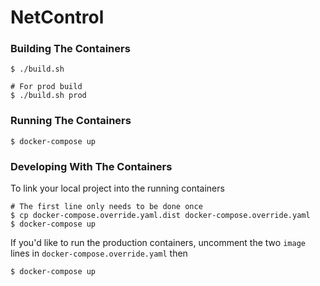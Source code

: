 NetControl
==========

### Building The Containers

```shell
$ ./build.sh

# For prod build
$ ./build.sh prod
```

### Running The Containers
```shell
$ docker-compose up
```

### Developing With The Containers
To link your local project into the running containers
```shell
# The first line only needs to be done once
$ cp docker-compose.override.yaml.dist docker-compose.override.yaml
$ docker-compose up
```

If you'd like to run the production containers, uncomment the two `image`
lines in `docker-compose.override.yaml` then
```shell
$ docker-compose up
```
